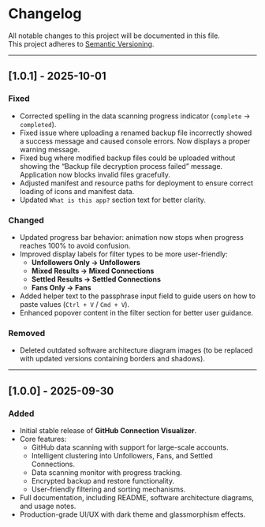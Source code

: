 # Changelog

All notable changes to this project will be documented in this file.  
This project adheres to [Semantic Versioning](https://semver.org/).

---

## [1.0.1] - 2025-10-01
### Fixed
- Corrected spelling in the data scanning progress indicator (`complete` → `completed`).
- Fixed issue where uploading a renamed backup file incorrectly showed a success message and caused console errors. Now displays a proper warning message.
- Fixed bug where modified backup files could be uploaded without showing the “Backup file decryption process failed” message. Application now blocks invalid files gracefully.
- Adjusted manifest and resource paths for deployment to ensure correct loading of icons and manifest data.
- Updated `What is this app?` section text for better clarity.

### Changed
- Updated progress bar behavior: animation now stops when progress reaches 100% to avoid confusion.
- Improved display labels for filter types to be more user-friendly:
  - **Unfollowers Only → Unfollowers**
  - **Mixed Results → Mixed Connections**
  - **Settled Results → Settled Connections**
  - **Fans Only → Fans**
- Added helper text to the passphrase input field to guide users on how to paste values (`Ctrl + V` / `Cmd + V`).
- Enhanced popover content in the filter section for better user guidance.

### Removed
- Deleted outdated software architecture diagram images (to be replaced with updated versions containing borders and shadows).

---

## [1.0.0] - 2025-09-30
### Added
- Initial stable release of **GitHub Connection Visualizer**.
- Core features:
  - GitHub data scanning with support for large-scale accounts.
  - Intelligent clustering into Unfollowers, Fans, and Settled Connections.
  - Data scanning monitor with progress tracking.
  - Encrypted backup and restore functionality.
  - User-friendly filtering and sorting mechanisms.
- Full documentation, including README, software architecture diagrams, and usage notes.
- Production-grade UI/UX with dark theme and glassmorphism effects.